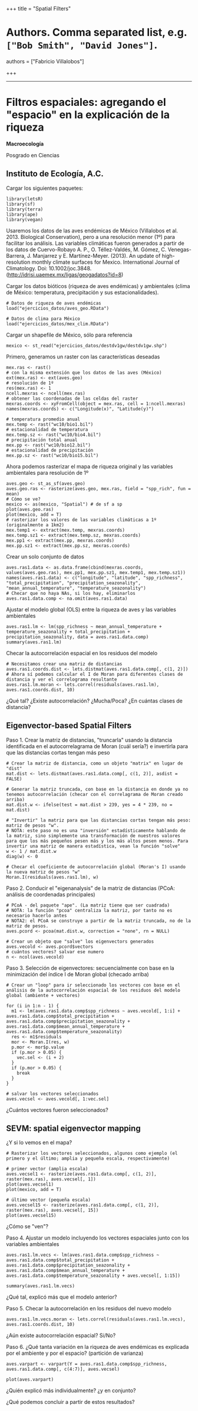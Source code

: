 +++
title = "Spatial Filters"

# Authors. Comma separated list, e.g. `["Bob Smith", "David Jones"]`.
authors = ["Fabricio Villalobos"]

  
+++

---
# Filtros espaciales: agregando el "espacio" en la explicación de la riqueza

**Macroecología**

Posgrado en Ciencias

Instituto de Ecología, A.C.
---


Cargar los siguientes paquetes:
```{r eval=FALSE}
library(letsR)
library(sf)
library(terra)
library(ape)
library(vegan)
```

Usaremos los datos de las aves endémicas de México (Villalobos et al. 2013. Biological Conservation), pero a una resolución menor (1º) para facilitar los análisis. Las variables climáticas fueron generados a partir de los datos de Cuervo-Robayo A. P., O. Téllez-Valdés, M. Gómez, C. Venegas-Barrera, J. Manjarrez y E. Martínez-Meyer. (2013). An update of high-resolution monthly climate surfaces for Mexico. International Journal of Climatology. Doi: 10.1002/joc.3848.(http://idrisi.uaemex.mx/ligas/geogadatos?id=8)

Cargar los datos bióticos (riqueza de aves endémicas) y ambientales (clima de México: temperatura, precipitación y sus estacionalidades). 
```{r eval=FALSE}
# Datos de riqueza de aves endémicas
load("ejercicios_datos/aves_geo.RData")

# Datos de clima para México
load("ejercicios_datos/mex_clim.RData")
```

Cargar un shapefile de México, sólo para referencia
```{r eval=FALSE}
mexico <- st_read("ejercicios_datos/destdv1gw/destdv1gw.shp")
```

Primero, generamos un raster con las características deseadas
```{r eval=FALSE}
mex.ras <- rast()
# con la misma extensión que los datos de las aves (México)
ext(mex.ras) <- ext(aves.geo)
# resolución de 1º
res(mex.ras) <- 1
ncell.mexras <- ncell(mex.ras)
# obtener las coordenadas de las celdas del raster
mexras.coords <- xyFromCell(object = mex.ras, cell = 1:ncell.mexras)
names(mexras.coords) <- c("Longitude(x)", "Latitude(y)")
```

```{r eval=FALSE}
# temperatura promedio anual
mex.temp <- rast("wc10/bio1.bil")
# estacionalidad de temperatura
mex.temp.sz <- rast("wc10/bio4.bil")
# precipitación total anual
mex.pp <- rast("wc10/bio12.bil")
# estacionalidad de precipitación
mex.pp.sz <- rast("wc10/bio15.bil")
```

Ahora podemos rasterizar el mapa de riqueza original y las variables ambientales para resolución de 1º
```{r eval=FALSE}
aves.geo <- st_as_sf(aves.geo)
aves.geo.ras <- rasterize(aves.geo, mex.ras, field = "spp_rich", fun = mean)
# Cómo se ve?
mexico <- as(mexico, "Spatial") # de sf a sp
plot(aves.geo.ras)
plot(mexico, add = T)
# rasterizar los valores de las variables climáticas a 1º (originalmente a 1km2)
mex.temp1 <- extract(mex.temp, mexras.coords)
mex.temp.sz1 <- extract(mex.temp.sz, mexras.coords)
mex.pp1 <- extract(mex.pp, mexras.coords)
mex.pp.sz1 <- extract(mex.pp.sz, mexras.coords)
```

Crear un solo conjunto de datos
```{r eval=FALSE}
aves.ras1.data <- as.data.frame(cbind(mexras.coords, values(aves.geo.ras), mex.pp1, mex.pp.sz1, mex.temp1, mex.temp.sz1))
names(aves.ras1.data) <- c("longitude", "latitude", "spp_richness", "total_precipitation", "precipitation_seazonality", "mean_annual_temperature", "temperature_seazonality")
# Checar que no haya NAs, si los hay, eliminarlos
aves.ras1.data.comp <- na.omit(aves.ras1.data)
```

Ajustar el modelo global (OLS) entre la riqueza de aves y las variables ambientales
```{r eval=FALSE}
aves.ras1.lm <- lm(spp_richness ~ mean_annual_temperature + temperature_seazonality + total_precipitation + precipitation_seazonality, data = aves.ras1.data.comp)
summary(aves.ras1.lm)
```

Checar la autocorrelación espacial en los residuos del modelo
```{r eval=FALSE}
# Necesitamos crear una matriz de distancias
aves.ras1.coords.dist <- lets.distmat(aves.ras1.data.comp[, c(1, 2)])
# Ahora sí podemos calcular el I de Moran para diferentes clases de distancia y ver el correlograma resultante
aves.ras1.lm.moran <- lets.correl(residuals(aves.ras1.lm), aves.ras1.coords.dist, 10)
```
¿Qué tal? ¿Existe autocorrelación? ¿Mucha/Poca? ¿En cuántas clases de distancia?

## Eigenvector-based Spatial Filters

Paso 1. Crear la matriz de distancias, "truncarla" usando la distancia identificada en el autocorrelagrama de Moran (cuál sería?) e invertirla para que las distancias cortas tengan más peso

```{r eval=FALSE}
# Crear la matriz de distancia, como un objeto "matrix" en lugar de "dist"
mat.dist <- lets.distmat(aves.ras1.data.comp[, c(1, 2)], asdist = FALSE)

# Generar la matriz truncada, con base en la distancia en donde ya no tenemos autocorrelación (checar con el correlagrama de Moran creado arriba)
mat.dist.w <- ifelse(test = mat.dist > 239, yes = 4 * 239, no = mat.dist)

# "Invertir" la matriz para que las distancias cortas tengan más peso: matriz de pesos "w".
# NOTA: este paso no es una "inversión" estadísticamente hablando de la matriz, sino simplemente una transformación de nuestros valores para que los más pequeños pesen más y los más altos pesen menos. Para invertir una matriz de manera estadística, vean la función "solve"
w <- 1 / mat.dist.w
diag(w) <- 0

# Checar el coeficiente de autocorrelación global (Moran's I) usando la nueva matriz de pesos "w"
Moran.I(residuals(aves.ras1.lm), w)
```

Paso 2. Conducir el "eigenanalysis" de la matriz de distancias (PCoA: análisis de coordenadas principales)

```{r eval=FALSE}
# PCoA - del paquete "ape". (La matriz tiene que ser cuadrada)
# NOTA: la función "pcoa" centraliza la matriz, por tanto no es necesario hacerlo antes
# NOTA2: el PCoA se construye a partir de la matriz truncada, no de la matriz de pesos.
aves.pcord <- pcoa(mat.dist.w, correction = "none", rn = NULL)

# Crear un objeto que "salve" los eigenvectors generados
aves.vecold <- aves.pcord$vectors
# cuántos vectores? salvar ese numero
n <- ncol(aves.vecold)
```

Paso 3. Selección de eigenvectores: secuencialmente con base en la minimización del índice I de Moran global (checado arriba)

```{r eval=FALSE}
# Crear un "loop" para ir seleccionado los vectores con base en el análisis de la autocorrelación espacial de los residuos del modelo global (ambiente + vectores)

for (i in 1:n - 1) {
  m1 <- lm(aves.ras1.data.comp$spp_richness ~ aves.vecold[, 1:i] + aves.ras1.data.comp$total_precipitation + aves.ras1.data.comp$precipitation_seazonality + aves.ras1.data.comp$mean_annual_temperature + aves.ras1.data.comp$temperature_seazonality)
  res <- m1$residuals
  mor <- Moran.I(res, w)
  p.mor <- mor$p.value
  if (p.mor > 0.05) {
    vec.sel <- (i + 2)
  }
  if (p.mor > 0.05) {
    break
  }
}

# salvar los vectores seleccionados
aves.vecsel <- aves.vecold[, 1:vec.sel]
```
¿Cuántos vectores fueron seleccionados?

## SEVM: spatial eigenvector mapping
¿Y si lo vemos en el mapa? 
```{r eval=FALSE}
# Rasterizar los vectores seleccionados, algunos como ejemplo (el primero y el último; amplia y pequeña escala, respectivamente)

# primer vector (amplia escala)
aves.vecsel1 <- rasterize(aves.ras1.data.comp[, c(1, 2)], raster(mex.ras), aves.vecsel[, 1])
plot(aves.vecsel1)
plot(mexico, add = T)

# último vector (pequeña escala)
aves.vecsel15 <- rasterize(aves.ras1.data.comp[, c(1, 2)], raster(mex.ras), aves.vecsel[, 15])
plot(aves.vecsel15)
```

¿Cómo se "ven"?


Paso 4. Ajustar un modelo incluyendo los vectores espaciales junto con los variables ambientales

```{r eval=FALSE}
aves.ras1.lm.vecs <- lm(aves.ras1.data.comp$spp_richness ~ aves.ras1.data.comp$total_precipitation + aves.ras1.data.comp$precipitation_seazonality + aves.ras1.data.comp$mean_annual_temperature + aves.ras1.data.comp$temperature_seazonality + aves.vecsel[, 1:15])

summary(aves.ras1.lm.vecs)
```
¿Qué tal, explicó más que el modelo anterior?


Paso 5. Checar la autocorrelación en los residuos del nuevo modelo

```{r eval=FALSE}
aves.ras1.lm.vecs.moran <- lets.correl(residuals(aves.ras1.lm.vecs), aves.ras1.coords.dist, 10)
```
¿Aún existe autocorrelación espacial? Si/No?


Paso 6. ¿Qué tanta variación en la riqueza de aves endémicas es explicada por el ambiente y por el espacio? (partición de varianza)

```{r eval=FALSE}
aves.varpart <- varpart(Y = aves.ras1.data.comp$spp_richness, aves.ras1.data.comp[, c(4:7)], aves.vecsel)

plot(aves.varpart)
```
¿Quién explicó más individualmente? ¿y en conjunto?

¿Qué podemos concluir a partir de estos resultados?
